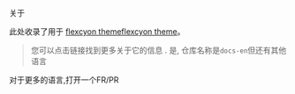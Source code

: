 关于

此处收录了用于
[flexcyon theme](https://github.com/bladeacer/flexcyon)[flexcyon theme](https://github.com/bladeacer/flexcyon)。
> 您可以点击链接找到更多关于它的信息 .
> 是, 仓库名称是`docs-en`但还有其他语言

对于更多的语言,打开一个FR/PR
